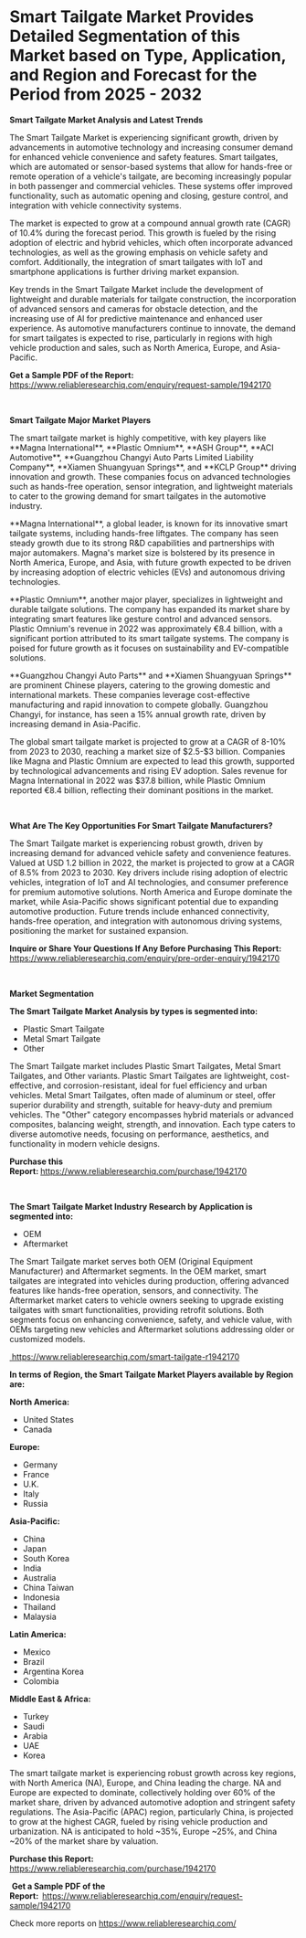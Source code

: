 <p><h1>Smart Tailgate Market Provides Detailed Segmentation of this Market based on Type, Application, and Region and Forecast for the Period from 2025 - 2032</h1></p><p><strong>Smart Tailgate Market Analysis and Latest Trends</strong></p>
<p><p>The Smart Tailgate Market is experiencing significant growth, driven by advancements in automotive technology and increasing consumer demand for enhanced vehicle convenience and safety features. Smart tailgates, which are automated or sensor-based systems that allow for hands-free or remote operation of a vehicle's tailgate, are becoming increasingly popular in both passenger and commercial vehicles. These systems offer improved functionality, such as automatic opening and closing, gesture control, and integration with vehicle connectivity systems.</p><p>The market is expected to grow at a compound annual growth rate (CAGR) of 10.4% during the forecast period. This growth is fueled by the rising adoption of electric and hybrid vehicles, which often incorporate advanced technologies, as well as the growing emphasis on vehicle safety and comfort. Additionally, the integration of smart tailgates with IoT and smartphone applications is further driving market expansion.</p><p>Key trends in the Smart Tailgate Market include the development of lightweight and durable materials for tailgate construction, the incorporation of advanced sensors and cameras for obstacle detection, and the increasing use of AI for predictive maintenance and enhanced user experience. As automotive manufacturers continue to innovate, the demand for smart tailgates is expected to rise, particularly in regions with high vehicle production and sales, such as North America, Europe, and Asia-Pacific.</p></p>
<p><strong>Get a Sample PDF of the Report:&nbsp;</strong> <a href="https://www.reliableresearchiq.com/enquiry/request-sample/1942170?utm_campaign=1123&utm_medium=2&utm_source=Github&utm_content=ia&utm_term=22012025&utm_id=smart-tailgate">https://www.reliableresearchiq.com/enquiry/request-sample/1942170</a></p>
<p>&nbsp;</p>
<p><strong>Smart Tailgate Major Market Players</strong></p>
<p><p>The smart tailgate market is highly competitive, with key players like **Magna International**, **Plastic Omnium**, **ASH Group**, **ACI Automotive**, **Guangzhou Changyi Auto Parts Limited Liability Company**, **Xiamen Shuangyuan Springs**, and **KCLP Group** driving innovation and growth. These companies focus on advanced technologies such as hands-free operation, sensor integration, and lightweight materials to cater to the growing demand for smart tailgates in the automotive industry.</p><p>**Magna International**, a global leader, is known for its innovative smart tailgate systems, including hands-free liftgates. The company has seen steady growth due to its strong R&D capabilities and partnerships with major automakers. Magna's market size is bolstered by its presence in North America, Europe, and Asia, with future growth expected to be driven by increasing adoption of electric vehicles (EVs) and autonomous driving technologies.</p><p>**Plastic Omnium**, another major player, specializes in lightweight and durable tailgate solutions. The company has expanded its market share by integrating smart features like gesture control and advanced sensors. Plastic Omnium's revenue in 2022 was approximately €8.4 billion, with a significant portion attributed to its smart tailgate systems. The company is poised for future growth as it focuses on sustainability and EV-compatible solutions.</p><p>**Guangzhou Changyi Auto Parts** and **Xiamen Shuangyuan Springs** are prominent Chinese players, catering to the growing domestic and international markets. These companies leverage cost-effective manufacturing and rapid innovation to compete globally. Guangzhou Changyi, for instance, has seen a 15% annual growth rate, driven by increasing demand in Asia-Pacific.</p><p>The global smart tailgate market is projected to grow at a CAGR of 8-10% from 2023 to 2030, reaching a market size of $2.5-$3 billion. Companies like Magna and Plastic Omnium are expected to lead this growth, supported by technological advancements and rising EV adoption. Sales revenue for Magna International in 2022 was $37.8 billion, while Plastic Omnium reported €8.4 billion, reflecting their dominant positions in the market.</p></p>
<p>&nbsp;</p>
<p><strong>What Are The Key Opportunities For Smart Tailgate Manufacturers?</strong></p>
<p><p>The Smart Tailgate market is experiencing robust growth, driven by increasing demand for advanced vehicle safety and convenience features. Valued at USD 1.2 billion in 2022, the market is projected to grow at a CAGR of 8.5% from 2023 to 2030. Key drivers include rising adoption of electric vehicles, integration of IoT and AI technologies, and consumer preference for premium automotive solutions. North America and Europe dominate the market, while Asia-Pacific shows significant potential due to expanding automotive production. Future trends include enhanced connectivity, hands-free operation, and integration with autonomous driving systems, positioning the market for sustained expansion.</p></p>
<p><strong>Inquire or Share Your Questions If Any Before Purchasing This Report:</strong> <a href="https://www.reliableresearchiq.com/enquiry/pre-order-enquiry/1942170?utm_campaign=1123&utm_medium=2&utm_source=Github&utm_content=ia&utm_term=22012025&utm_id=smart-tailgate">https://www.reliableresearchiq.com/enquiry/pre-order-enquiry/1942170</a></p>
<p>&nbsp;</p>
<p><strong>Market Segmentation</strong></p>
<p><strong>The Smart Tailgate Market Analysis by types is segmented into:</strong></p>
<p><ul><li>Plastic Smart Tailgate</li><li>Metal Smart Tailgate</li><li>Other</li></ul></p>
<p><p>The Smart Tailgate market includes Plastic Smart Tailgates, Metal Smart Tailgates, and Other variants. Plastic Smart Tailgates are lightweight, cost-effective, and corrosion-resistant, ideal for fuel efficiency and urban vehicles. Metal Smart Tailgates, often made of aluminum or steel, offer superior durability and strength, suitable for heavy-duty and premium vehicles. The "Other" category encompasses hybrid materials or advanced composites, balancing weight, strength, and innovation. Each type caters to diverse automotive needs, focusing on performance, aesthetics, and functionality in modern vehicle designs.</p></p>
<p><strong>Purchase this Report:&nbsp;</strong><a href="https://www.reliableresearchiq.com/purchase/1942170?utm_campaign=1123&utm_medium=2&utm_source=Github&utm_content=ia&utm_term=22012025&utm_id=smart-tailgate">https://www.reliableresearchiq.com/purchase/1942170</a></p>
<p>&nbsp;</p>
<p><strong>The Smart Tailgate Market Industry Research by Application is segmented into:</strong></p>
<p><ul><li>OEM</li><li>Aftermarket</li></ul></p>
<p><p>The Smart Tailgate market serves both OEM (Original Equipment Manufacturer) and Aftermarket segments. In the OEM market, smart tailgates are integrated into vehicles during production, offering advanced features like hands-free operation, sensors, and connectivity. The Aftermarket market caters to vehicle owners seeking to upgrade existing tailgates with smart functionalities, providing retrofit solutions. Both segments focus on enhancing convenience, safety, and vehicle value, with OEMs targeting new vehicles and Aftermarket solutions addressing older or customized models.</p></p>
<p><a href="https://www.reliableresearchiq.com/smart-tailgate-r1942170?utm_campaign=1123&utm_medium=2&utm_source=Github&utm_content=ia&utm_term=22012025&utm_id=smart-tailgate">&nbsp;https://www.reliableresearchiq.com/smart-tailgate-r1942170</a></p>
<p><strong>In terms of Region, the Smart Tailgate Market Players available by Region are:</strong></p>
<p>
    <p> <strong> North America: </strong>
        <ul>
            <li>United States</li>
            <li>Canada</li>
        </ul>
        </p> 
    <p> <strong> Europe: </strong>
        <ul>
            <li>Germany</li>
            <li>France</li>
            <li>U.K.</li>
            <li>Italy</li>
            <li>Russia</li>
        </ul>
        </p> 
    <p> <strong> Asia-Pacific: </strong>
        <ul>
            <li>China</li>
            <li>Japan</li>
            <li>South Korea</li>
            <li>India</li>
            <li>Australia</li>
            <li>China Taiwan</li>
            <li>Indonesia</li>
            <li>Thailand</li>
            <li>Malaysia</li>
        </ul>
        </p> 
    <p> <strong> Latin America: </strong>
        <ul>
            <li>Mexico</li>
            <li>Brazil</li>
            <li>Argentina Korea</li>
            <li>Colombia</li>
        </ul>
        </p> 
    <p> <strong> Middle East & Africa: </strong>
        <ul>
            <li>Turkey</li>
            <li>Saudi</li>
            <li>Arabia</li>
            <li>UAE</li>
            <li>Korea</li>
        </ul>
    </p>
    </p>
<p><p>The smart tailgate market is experiencing robust growth across key regions, with North America (NA), Europe, and China leading the charge. NA and Europe are expected to dominate, collectively holding over 60% of the market share, driven by advanced automotive adoption and stringent safety regulations. The Asia-Pacific (APAC) region, particularly China, is projected to grow at the highest CAGR, fueled by rising vehicle production and urbanization. NA is anticipated to hold ~35%, Europe ~25%, and China ~20% of the market share by valuation.</p></p>
<p><strong>Purchase this Report: </strong><a href="https://www.reliableresearchiq.com/purchase/1942170?utm_campaign=1123&utm_medium=2&utm_source=Github&utm_content=ia&utm_term=22012025&utm_id=smart-tailgate">https://www.reliableresearchiq.com/purchase/1942170</a></p>
<p>&nbsp;<strong>Get a Sample PDF of the Report:&nbsp;&nbsp;</strong><a href="https://www.reliableresearchiq.com/enquiry/request-sample/1942170?utm_campaign=1123&utm_medium=2&utm_source=Github&utm_content=ia&utm_term=22012025&utm_id=smart-tailgate">https://www.reliableresearchiq.com/enquiry/request-sample/1942170</a></p>
<p><strong></strong></p>
<p>Check more reports on <a href="https://www.reliableresearchiq.com/?utm_campaign=1123&utm_medium=2&utm_source=Github&utm_content=ia&utm_term=22012025&utm_id=smart-tailgate">https://www.reliableresearchiq.com/</a></p>
